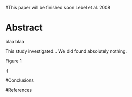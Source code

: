 #This paper will be finished soon
Lebel et al. 2008

# Abstract
blaa blaa

This study investigated...
We did found absolutely nothing.

Figure 1

:)

#Conclusions

#References
